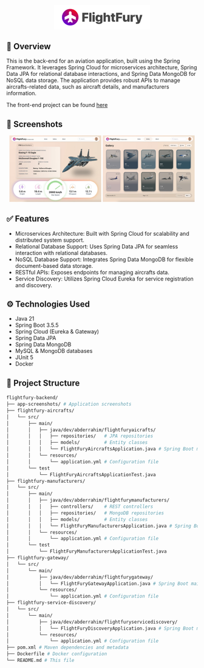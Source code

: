 <p align="center">
    <img width="50%" alt="FlightFury" src="./app-screenshots/logo.png"/>
</p>

## 📖 Overview

This is the back-end for an aviation application, built using the Spring Framework. It leverages Spring Cloud for microservices architecture, Spring Data JPA for relational database interactions, and Spring Data MongoDB for NoSQL data storage. The application provides robust APIs to manage aircrafts-related data, such as aircraft details, and manufacturers information.

The front-end project can be found [here](#)

## 📸 Screenshots

<p align="center">
    <img width="48%" alt="" src="./app-screenshots/details-page.jpg">
    <img width="48%" alt="" src="./app-screenshots/gallery-page.jpg">
</p>

## ✅ Features
- Microservices Architecture: Built with Spring Cloud for scalability and distributed system support.
- Relational Database Support: Uses Spring Data JPA for seamless interaction with relational databases.
- NoSQL Database Support: Integrates Spring Data MongoDB for flexible document-based data storage.
- RESTful APIs: Exposes endpoints for managing aircrafts data.
- Service Discovery: Utilizes Spring Cloud Eureka for service registration and discovery.

## ⚙️ Technologies Used

- Java 21
- Spring Boot 3.5.5
- Spring Cloud (Eureka & Gateway)
- Spring Data JPA
- Spring Data MongoDB
- MySQL & MongoDB databases
- JUnit 5
- Docker

## 📁 Project Structure

```bash
flightfury-backend/
├── app-screenshots/ # Application screenshots
├── flightfury-aircrafts/
│   └── src/
│       ├── main/
│       │   ├── java/dev/abderrahim/flightfuryaicrafts/
│       │   │   ├── repositories/   # JPA repositories
│       │   │   ├── models/         # Entity classes
│       │   │   └── FlightFuryAircraftsApplication.java # Spring Boot main class
│       │   └── resources/
│       │       └── application.yml # Configuration file
│       └── test
│           └── FlightFuryAircraftsApplicationTest.java 
├── flightfury-manufacturers/
│   └── src/
│       ├── main/
│       │   ├── java/dev/abderrahim/flightfurymanufacturers/
│       │   │   ├── controllers/    # REST controllers
│       │   │   ├── repositories/   # MongoDB repositories
│       │   │   ├── models/         # Entity classes
│       │   │   └── FlightFuryManufacturersApplication.java # Spring Boot main class
│       │   └── resources/
│       │       └── application.yml # Configuration file
│       └── test
│           └── FlightFuryManufacturersApplicationTest.java 
├── flightfury-gateway/
│   └── src/
│       └── main/
│           ├── java/dev/abderrahim/flightfurygateway/
│           │   └── FlightFuryGatewayApplication.java # Spring Boot main class
│           └── resources/
│               └── application.yml # Configuration file
├── flightfury-service-discovery/
│   └── src/
│       └── main/
│           ├── java/dev/abderrahim/flightfuryservicediscovery/
│           │   └── FlightFuryDiscoveryApplication.java # Spring Boot main class
│           └── resources/
│               └── application.yml # Configuration file
├── pom.xml # Maven dependencies and metadata
├── Dockerfile # Docker configuration
└── README.md # This file
```
